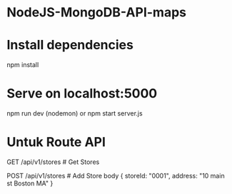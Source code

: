 # NodeJS-MongoDB-API-maps

# Install dependencies
npm install

# Serve on localhost:5000
npm run dev (nodemon)
or
npm start server.js

# Untuk Route API
GET    /api/v1/stores # Get Stores

POST   /api/v1/stores # Add Store
body { storeId: "0001", address: "10 main st Boston MA" }
